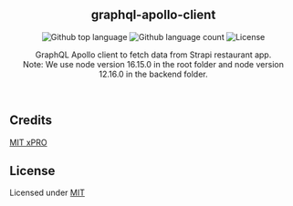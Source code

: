 <h2 align="center">graphql-apollo-client</h2>

<p align="center">
  <img alt="Github top language" src="https://img.shields.io/github/languages/top/giankbo/graphql-apollo-client?color=blue">

  <img alt="Github language count" src="https://img.shields.io/github/languages/count/giankbo/graphql-apollo-client?color=blue">

  <img alt="License" src="https://img.shields.io/github/license/giankbo/graphql-apollo-client?color=brightgreen">
</p>

<p align="center" markdown="1">
  GraphQL Apollo client to fetch data from Strapi restaurant app. 
  <br>
  Note: We use node version 16.15.0 in the root folder and node version 12.16.0 in the backend folder.
</p>

<br>

## Credits

[MIT xPRO](https://xpro.mit.edu)

## License

Licensed under [MIT](LICENSE.md)

